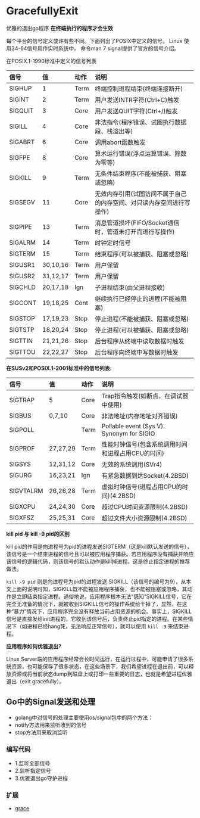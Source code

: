 # GracefullyExit

优雅的退出go程序
**在终端执行的程序才会生效**

每个平台的信号定义或许有些不同。下面列出了POSIX中定义的信号。
Linux 使用34-64信号用作实时系统中。
命令man 7 signal提供了官方的信号介绍。

在POSIX.1-1990标准中定义的信号列表

<table>

<thead>

<tr>

<th style="text-align:left">信号</th>

<th style="text-align:left">值</th>

<th style="text-align:left">动作</th>

<th style="text-align:left">说明</th>

</tr>

</thead>

<tbody>

<tr>

<td style="text-align:left">SIGHUP</td>

<td style="text-align:left">1</td>

<td style="text-align:left">Term</td>

<td style="text-align:left">终端控制进程结束(终端连接断开)</td>

</tr>

<tr>

<td style="text-align:left">SIGINT</td>

<td style="text-align:left">2</td>

<td style="text-align:left">Term</td>

<td style="text-align:left">用户发送INTR字符(Ctrl+C)触发</td>

</tr>

<tr>

<td style="text-align:left">SIGQUIT</td>

<td style="text-align:left">3</td>

<td style="text-align:left">Core</td>

<td style="text-align:left">用户发送QUIT字符(Ctrl+/)触发</td>

</tr>

<tr>

<td style="text-align:left">SIGILL</td>

<td style="text-align:left">4</td>

<td style="text-align:left">Core</td>

<td style="text-align:left">非法指令(程序错误、试图执行数据段、栈溢出等)</td>

</tr>

<tr>

<td style="text-align:left">SIGABRT</td>

<td style="text-align:left">6</td>

<td style="text-align:left">Core</td>

<td style="text-align:left">调用abort函数触发</td>

</tr>

<tr>

<td style="text-align:left">SIGFPE</td>

<td style="text-align:left">8</td>

<td style="text-align:left">Core</td>

<td style="text-align:left">算术运行错误(浮点运算错误、除数为零等)</td>

</tr>

<tr>

<td style="text-align:left">SIGKILL</td>

<td style="text-align:left">9</td>

<td style="text-align:left">Term</td>

<td style="text-align:left">无条件结束程序(不能被捕获、阻塞或忽略)</td>

</tr>

<tr>

<td style="text-align:left">SIGSEGV</td>

<td style="text-align:left">11</td>

<td style="text-align:left">Core</td>

<td style="text-align:left">无效内存引用(试图访问不属于自己的内存空间、对只读内存空间进行写操作)</td>

</tr>

<tr>

<td style="text-align:left">SIGPIPE</td>

<td style="text-align:left">13</td>

<td style="text-align:left">Term</td>

<td style="text-align:left">消息管道损坏(FIFO/Socket通信时，管道未打开而进行写操作)</td>

</tr>

<tr>

<td style="text-align:left">SIGALRM</td>

<td style="text-align:left">14</td>

<td style="text-align:left">Term</td>

<td style="text-align:left">时钟定时信号</td>

</tr>

<tr>

<td style="text-align:left">SIGTERM</td>

<td style="text-align:left">15</td>

<td style="text-align:left">Term</td>

<td style="text-align:left">结束程序(可以被捕获、阻塞或忽略)</td>

</tr>

<tr>

<td style="text-align:left">SIGUSR1</td>

<td style="text-align:left">30,10,16</td>

<td style="text-align:left">Term</td>

<td style="text-align:left">用户保留</td>

</tr>

<tr>

<td style="text-align:left">SIGUSR2</td>

<td style="text-align:left">31,12,17</td>

<td style="text-align:left">Term</td>

<td style="text-align:left">用户保留</td>

</tr>

<tr>

<td style="text-align:left">SIGCHLD</td>

<td style="text-align:left">20,17,18</td>

<td style="text-align:left">Ign</td>

<td style="text-align:left">子进程结束(由父进程接收)</td>

</tr>

<tr>

<td style="text-align:left">SIGCONT</td>

<td style="text-align:left">19,18,25</td>

<td style="text-align:left">Cont</td>

<td style="text-align:left">继续执行已经停止的进程(不能被阻塞)</td>

</tr>

<tr>

<td style="text-align:left">SIGSTOP</td>

<td style="text-align:left">17,19,23</td>

<td style="text-align:left">Stop</td>

<td style="text-align:left">停止进程(不能被捕获、阻塞或忽略)</td>

</tr>

<tr>

<td style="text-align:left">SIGTSTP</td>

<td style="text-align:left">18,20,24</td>

<td style="text-align:left">Stop</td>

<td style="text-align:left">停止进程(可以被捕获、阻塞或忽略)</td>

</tr>

<tr>

<td style="text-align:left">SIGTTIN</td>

<td style="text-align:left">21,21,26</td>

<td style="text-align:left">Stop</td>

<td style="text-align:left">后台程序从终端中读取数据时触发</td>

</tr>

<tr>

<td style="text-align:left">SIGTTOU</td>

<td style="text-align:left">22,22,27</td>

<td style="text-align:left">Stop</td>

<td style="text-align:left">后台程序向终端中写数据时触发</td>

</tr>

</tbody>

</table>

**在SUSv2和POSIX.1-2001标准中的信号列表:**

<table>

<thead>

<tr>

<th style="text-align:left">信号</th>

<th style="text-align:left">值</th>

<th style="text-align:left">动作</th>

<th style="text-align:left">说明</th>

</tr>

</thead>

<tbody>

<tr>

<td style="text-align:left">SIGTRAP</td>

<td style="text-align:left">5</td>

<td style="text-align:left">Core</td>

<td style="text-align:left">Trap指令触发(如断点，在调试器中使用)</td>

</tr>

<tr>

<td style="text-align:left">SIGBUS</td>

<td style="text-align:left">0,7,10</td>

<td style="text-align:left">Core</td>

<td style="text-align:left">非法地址(内存地址对齐错误)</td>

</tr>

<tr>

<td style="text-align:left">SIGPOLL</td>

<td style="text-align:left"></td>

<td style="text-align:left">Term</td>

<td style="text-align:left">Pollable event (Sys V). Synonym for SIGIO</td>

</tr>

<tr>

<td style="text-align:left">SIGPROF</td>

<td style="text-align:left">27,27,29</td>

<td style="text-align:left">Term</td>

<td style="text-align:left">性能时钟信号(包含系统调用时间和进程占用CPU的时间)</td>

</tr>

<tr>

<td style="text-align:left">SIGSYS</td>

<td style="text-align:left">12,31,12</td>

<td style="text-align:left">Core</td>

<td style="text-align:left">无效的系统调用(SVr4)</td>

</tr>

<tr>

<td style="text-align:left">SIGURG</td>

<td style="text-align:left">16,23,21</td>

<td style="text-align:left">Ign</td>

<td style="text-align:left">有紧急数据到达Socket(4.2BSD)</td>

</tr>

<tr>

<td style="text-align:left">SIGVTALRM</td>

<td style="text-align:left">26,26,28</td>

<td style="text-align:left">Term</td>

<td style="text-align:left">虚拟时钟信号(进程占用CPU的时间)(4.2BSD)</td>

</tr>

<tr>

<td style="text-align:left">SIGXCPU</td>

<td style="text-align:left">24,24,30</td>

<td style="text-align:left">Core</td>

<td style="text-align:left">超过CPU时间资源限制(4.2BSD)</td>

</tr>

<tr>

<td style="text-align:left">SIGXFSZ</td>

<td style="text-align:left">25,25,31</td>

<td style="text-align:left">Core</td>

<td style="text-align:left">超过文件大小资源限制(4.2BSD)</td>

</tr>

</tbody>

</table>

**kill pid 与 kill -9 pid的区别**

kill
pid的作用是向进程号为pid的进程发送SIGTERM（这是kill默认发送的信号），该信号是一个结束进程的信号且可以被应用程序捕获。若应用程序没有捕获并响应该信号的逻辑代码，则该信号的默认动作是kill掉进程。这是终止指定进程的推荐做法。

`kill -9 pid` 则是向进程号为pid的进程发送
SIGKILL（该信号的编号为9），从本文上面的说明可知，SIGKILL既不能被应用程序捕获，也不能被阻塞或忽略，其动作是立即结束指定进程。通俗地说，应用程序根本无法“感知”SIGKILL信号，它在完全无准备的情况下，就被收到SIGKILL信号的操作系统给干掉了，显然，在这种“暴力”情况下，应用程序完全没有释放当前占用资源的机会。事实上，SIGKILL信号是直接发给init进程的，它收到该信号后，负责终止pid指定的进程。在某些情况下（如进程已经hang死，无法响应正常信号），就可以使用 `kill -9`
来结束进程。

**应用程序如何优雅退出?**

Linux
Server端的应用程序经常会长时间运行，在运行过程中，可能申请了很多系统资源，也可能保存了很多状态，在这些场景下，我们希望进程在退出前，可以释放资源或将当前状态dump到磁盘上或打印一些重要的日志，也就是希望进程优雅退出（exit
gracefully）。

## Go中的Signal发送和处理

* golang中对信号的处理主要使用os/signal包中的两个方法：
* notify方法用来监听收到的信号
* stop方法用来取消监听

### 编写代码

- 1.监听全部信号
- 2.监听指定信号
- 3.优雅退出go守护进程

### 扩展

- [grace](https://github.com/facebookgo/grace)